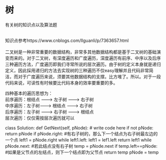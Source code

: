 # 树
有关树的知识点以及算法题

<br>
知识点参考https://www.cnblogs.com/llguanli/p/7363657.html <br>

<br>
二叉树是一种非常重要的数据结构，非常多其他数据结构都是基于二叉树的基础演变而来的。对于二叉树，有深度遍历和广度遍历，深度遍历有前序、中序以及后序三种遍历方法，广度遍历即我们寻常所说的层次遍历。由于树的定义本身就是递归定义，因此採用递归的方法去实现树的三种遍历不仅easy理解并且代码非常简洁，而对于广度遍历来说，须要其他数据结构的支撑。比方堆了。所以。对于一段代码来说，可读性有时候要比代码本身的效率要重要的多。

四种基本的遍历思想为：<br>
前序遍历：根结点 ---> 左子树 ---> 右子树<br>
中序遍历：左子树---> 根结点 ---> 右子树<br>
后序遍历：左子树 ---> 右子树 ---> 根结点<br>
层次遍历：仅仅需按层次遍历就可以<br>

class Solution:
    def GetNext(self, pNode):
        # write code here
        if not pNode:
            return pNode
        if pNode.right:   #有右子树的，那么下一个结点为右子树最左边的一个点
            left1 = pNode.right
            while left1.left:
                left1 = lef1.left
            return left1
        while pNode.next:  #若此结点没有右子树
            temp = pNode.next
            if temp.left==pNode:    #如果是父节点的左结点，则下一个结点即为父节点
                return temp
            pNode = temp
